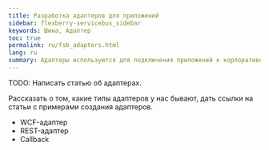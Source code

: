 ```yaml
---
title: Разработка адаптеров для приложений
sidebar: flexberry-servicebus_sidebar
keywords: Шина, Адаптер
toc: true
permalink: ru/fsb_adapters.html
lang: ru
summary: Адаптеры используются для подключения приложений к корпоративной шине
---
```


TODO: Написать статью об адаптерах.

Рассказать о том, какие типы адаптеров у нас бывают, дать ссылки на статьи с примерами создания адаптеров.

* WCF-адаптер
* REST-адаптер
* Callback

